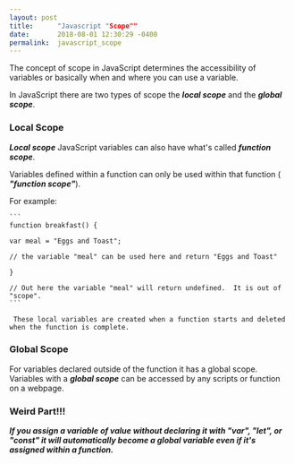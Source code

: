 ```yaml
---
layout: post
title:      "Javascript "Scope""
date:       2018-08-01 12:30:29 -0400
permalink:  javascript_scope
---
```



The concept of scope in JavaScript determines the accessibility of variables or basically when and where you can use a variable.

In JavaScript there are two types of scope the ***local scope*** and the ***global scope***.

### Local Scope

***Local scope*** JavaScript variables can also have what's called ***function scope***.

 Variables defined within a function can only be used within that function ( ***"function scope"***).  

  For example:

	```
	function breakfast() {

	var meal = "Eggs and Toast";

	// the variable "meal" can be used here and return "Eggs and Toast"

	}

	// Out here the variable "meal" will return undefined.  It is out of "scope".
	```

	 These local variables are created when a function starts and deleted when the function is complete.

### Global Scope

 For variables declared outside of the function it  has a global  scope.   Variables with a ***global scope*** can be accessed by any scripts or function on a webpage.

### Weird Part!!!

 ***If you assign a variable of value without declaring it with "var", "let", or "const"  it will automatically become a global variable even if it's assigned within a function.***
